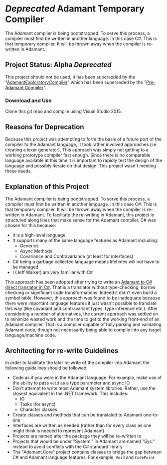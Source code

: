 # *Deprecated* Adamant Temporary Compiler
The Adamant compiler is being bootstrapped.  To serve this process, a compiler must first be written in another language. In this case C#. This is that temporary compiler.  It will be thrown away when the compiler is re-written in Adamant.

## Project Status: Alpha *Deprecated*
This project should not be used, it has been superseded by the "[AdamantExploratoryCompiler](https://github.com/adamant-deprecated/AdamantExploratoryCompiler)" which has been superseded by the "[Pre-Adamant Compiler](https://github.com/adamant/PreAdamantCompiler)"..

### Download and Use
Clone this git repo and compile using Visual Studio 2015.

## Reasons for Deprecation
Because this project was attempting to form the basis of a future port of the compiler to the Adamant language, it took rather involved approaches (i.e. creating a lexer generator).  This approach was simply not getting to a working prototype compiler fast enough.  Since there is no comparable language available at this time it is important to rapidly test the design of the language and possibly iterate on that design.  This project wasn't meeting those needs.

## Explanation of this Project
The Adamant compiler is being bootstrapped.  To serve this process, a compiler must first be written in another language. In this case C#. This is that temporary compiler.  It will be thrown away when the compiler is re-written in Adamant.  To facilitate the re-writing in Adamant, this project is structured along lines that make sense for the Adamant compiler. C# was chosen for this because:

  * It is a high-level language
  * It supports many of the same language features as Adamant including:
    * Generics
    * Async Methods
    * Covariance and Contravariance (at least for interfaces)
  * C# being a garbage collected language means lifetimes will not have to be managed
  * I (Jeff Walker) am very familiar with C#

This approach has been adopted after trying to write an [Adamant to C# direct translator in C#](https://github.com/adamant/AdamantBootstrapCompiler).  That is a translator without type-checking, borrow checking or significant code transformations.  Indeed it didn't even build a symbol table.  However, this approach was found to be inadequate because there were important language features it just wasn't possible to translate this way (like covariant and contravariant types, type inference etc.).  After considering a number of alternatives, the current approach was settled on to minimize wasted work and the time to get to the working front-end of an Adamant compiler.  That is a compiler capable of fully parsing and validating Adamant code, though not necessarily being able to compile into any target language/machine code.

## Architecting for re-write Guidelines
In order to facilitate the later re-write of the compiler into Adamant the following guidelines should be followed.

  * Code as if you were in the Adamant language.  For example, make use of the ability to pass `void` as a type parameter and async IO
  * Don't attempt to write most Adamant system libraries.	Rather, use the closest equivalent in the .NET framework.  This includes:
    * IO
    * Tasks (for async)
    * Character classes
  * Create classes and methods that can be translated to Adamant one-to-one
  * Interfaces are written as needed (rather than for every class as one might think is needed to represent Adamant)
  * Projects are named after the package they will be re-written to
  * Projects that would be under "System." in Adamant are named "Sys." instead to avoid conflicts with the C# standard library
  * The "Adamant.Core" project contains classes to bridge the gap between C# and Adamant language features.  For example, `Void` and `CodePoint`
